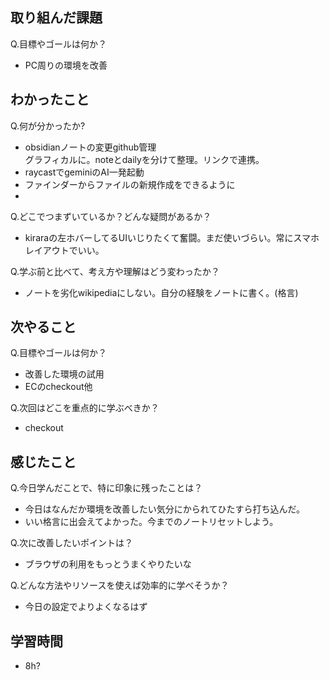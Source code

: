 ## 取り組んだ課題
Q.目標やゴールは何か？  
- PC周りの環境を改善

## わかったこと
Q.何が分かったか?  
- obsidianノートの変更github管理  
グラフィカルに。noteとdailyを分けて整理。リンクで連携。
- raycastでgeminiのAI一発起動
- ファインダーからファイルの新規作成をできるように
- 

Q.どこでつまずいているか？どんな疑問があるか？
- kiraraの左ホバーしてるUIいじりたくて奮闘。まだ使いづらい。常にスマホレイアウトでいい。

Q.学ぶ前と比べて、考え方や理解はどう変わったか？
- ノートを劣化wikipediaにしない。自分の経験をノートに書く。(格言)

## 次やること
Q.目標やゴールは何か？  
- 改善した環境の試用
- ECのcheckout他

Q.次回はどこを重点的に学ぶべきか？  
- checkout

## 感じたこと
Q.今日学んだことで、特に印象に残ったことは？  
- 今日はなんだか環境を改善したい気分にかられてひたすら打ち込んだ。
- いい格言に出会えてよかった。今までのノートリセットしよう。

Q.次に改善したいポイントは？  
- ブラウザの利用をもっとうまくやりたいな

Q.どんな方法やリソースを使えば効率的に学べそうか？
- 今日の設定でよりよくなるはず

## 学習時間
- 8h?
